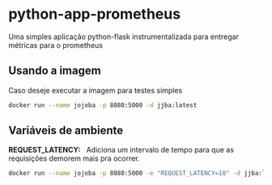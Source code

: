 # python-app-prometheus

Uma simples aplicação python-flask instrumentalizada para entregar métricas para o prometheus

## Usando a imagem

Caso deseje executar a imagem para testes simples  

```bash
docker run --name jojoba -p 8080:5000 -d jjba:latest
```

## Variáveis de ambiente

**REQUEST_LATENCY:**&nbsp;&nbsp; Adiciona um intervalo de tempo para que as requisições demorem mais pra ocorrer.  

```bash
docker run --name jojoba -p 8080:5000 -e "REQUEST_LATENCY=10" -d jjba:latest
```

